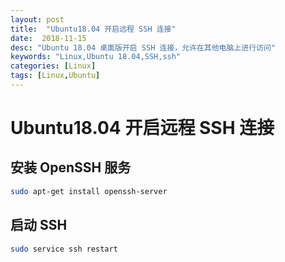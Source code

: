 ```yaml
---
layout: post
title:  "Ubuntu18.04 开启远程 SSH 连接"
date:  2018-11-15
desc: "Ubuntu 18.04 桌面版开启 SSH 连接，允许在其他电脑上进行访问"
keywords: "Linux,Ubuntu 18.04,SSH,ssh"
categories: [Linux]
tags: [Linux,Ubuntu]
---
```

# Ubuntu18.04 开启远程 SSH 连接

## 安装 OpenSSH 服务

```bash
sudo apt-get install openssh-server
```

## 启动 SSH

```bash
sudo service ssh restart
```